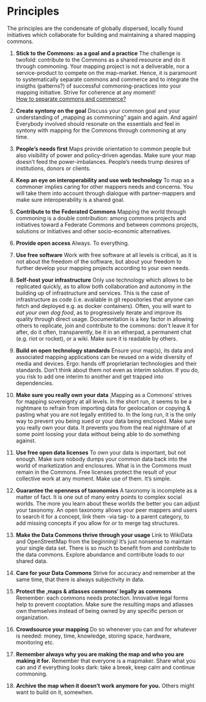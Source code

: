 # Principles

The principles are the condensate of globally dispersed, locally found initiatives which collaborate for building and maintaining a shared mapping commons.  

1. **Stick to the Commons: as a goal and a practice** 
The challenge is twofold: contribute to the Commons as a shared resource and do it through commoning. Your mapping project is not a deliverable, nor a service-product to compete on the map-market. Hence, it is paramount to systematically separate commons and commerce and to integrate the insigths (patterns?) of successful commoning-practices into your mapping initiative. Strive for coherence at any moment!  
[How to separate commons and commerce?](https://discourse.transformap.co/t/separate-commons-and-commerce-to-make-it-work-for-the-commons/625)

2. **Create syntony on the goal** 
Discuss your common goal and your understanding of „mapping as commoning“ again and again. And again! Everybody involved should resonate on the essentials and feel in syntony with mapping for the Commons through commoning at any time.  

3. **People’s needs first** 
Maps provide orientation to common people but also visibility of power and policy-driven agendas. Make sure your map doesn’t feed the power-imbalances. People’s needs trump desires of institutions, donors or clients.  

4. **Keep an eye on interoperability and use web technology**
To map as a commoner implies caring for other mappers needs and concerns. You will take them into account through dialogue with partner-mappers and make sure interoperability is a shared goal.  

5. **Contribute to the Federated Commons** 
Mapping the world through commoning is a double contribution: among commons projects and initiatives toward a Federate Commons and between commons projects, solutions or initiatives and other socio-economic alternatives.

6. **Provide open access** 
Always. To everything.  

7. **Use free software** 
Work with free software at all levels is critical, as it is not about the freedom of the software, but about your freedom to further develop your mapping projects according to your own needs.  

8. **Self-host your infrastructure** 
Only use technology which allows to be replicated quickly, as to allow both collaboration and autonomy in the building up of infrastructure and services. This is the case of infrastructure as code (i.e. available in git repositories that anyone can fetch and deployed e.g. as docker containers). Often, you will want to *eat your own dog food*, as to progressively iterate and improve its quality through direct usage. Documentation is a key factor in allowing others to replicate, join and contribute to the commons: don't leave it for after, do it often, transparently, be it in an etherpad, a permanent chat (e.g. riot or rocket), or a wiki. Make sure it is readable by others.

9. **Build on open technology standards** 
Ensure your map(s), its data and associated mapping applications can be reused on a wide diversity of media and devices. Ergo: hands off proprietarian technologies and their standards. Don’t think about them not even as interim solution. If you do, you risk to add one interim to another and get trapped into dependencies.  

10. **Make sure you really own your data** 
‚Mapping as a Commons‘ strives for mapping sovereignty at all levels. In the short run, it seems to be a nightmare to refrain from importing data for geolocation or copying & pasting what you are not legally entitled to. In the long run, it is the only way to prevent you being sued or your data being enclosed. Make sure you really own your data. It prevents you from the real nightmare of at some point loosing your data without being able to do something against.  

11. **Use free open data licenses**
To own your data is important, but not enough. Make sure nobody dumps your common data back into the world of marketization and enclosures. What is in the Commons must remain in the Commons. Free licenses protect the result of your collective work at any moment. Make use of them. It’s simple.  

12. **Guarantee the openness of taxonomies** 
A taxonomy is incomplete as a matter of fact. It is one out of many entry points to complex social worlds. The more you learn about these worlds the better you can adjust your taxonomy. An open taxonomy allows your peer mappers and users to search it for a concept, link them -via tag- to a parent category, to add missing concepts if you allow for or to merge tag structures.  

13. **Make the Data Commons thrive through your usage** 
Link to WikiData and OpenStreetMap from the beginning! It’s just nonsense to maintain your single data set. There is so much to benefit from and contribute to the data commons. Explore abundance and contribute loads to our shared data.  

14. **Care for your Data Commons**
 Strive for accuracy and remember at the same time, that there is always subjectivity in data.  

15. **Protect the ‚maps & atlasses commons‘ legally as commons** 
Remember: each commons needs protection. Innovative legal forms help to prevent cooptation. Make sure the resulting maps and atlasses own themselves instead of being owned by any specific person or organization.  

16. **Crowdsource your mapping**
Do so whenever you can and for whatever is needed: money, time, knowledge, storing space, hardware, monitoring etc.  

17. **Remember always why you are making the map and who you are making it for.** 
Remember that everyone is a mapmaker. Share what you can and if everything looks dark: take a break, keep calm and continue commoning.  

18. **Archive the map when it doesn’t work anymore for you.** 
Others might want to build on it, somewhen.